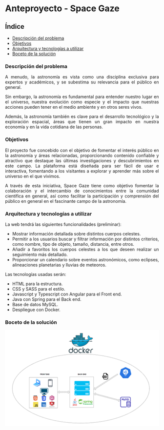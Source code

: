 <div align="justify">
  
# Anteproyecto - Space Gaze
  
## Índice

- [Descripción del problema](#descripción-del-problema)
- [Objetivos](#objetivos)
- [Arquitectura y tecnologías a utilizar](#arquitectura-y-tecnologías-a-utilizar)
- [Boceto de la solución](#boceto-de-la-solución)

### Descripción del problema

A menudo, la astronomía es vista como una disciplina exclusiva para expertos y académicos, y se subestima su relevancia para el público en general.

Sin embargo, la astronomía es fundamental para entender nuestro lugar en el universo, nuestra evolución como especie y el impacto que nuestras acciones pueden tener en el medio ambiente y en otros seres vivos.

Además, la astronomía también es clave para el desarrollo tecnológico y la exploración espacial, áreas que tienen un gran impacto en nuestra economía y en la vida cotidiana de las personas.

### Objetivos

El proyecto fue concebido con el objetivo de fomentar el interés público en la astronomía y áreas relacionadas, proporcionando contenido confiable y atractivo que destaque las últimas investigaciones y descubrimientos en este campo. La plataforma está diseñada para ser fácil de usar e interactiva, fomentando a los visitantes a explorar y aprender más sobre el universo en el que vivimos.

A través de esta iniciativa, Space Gaze tiene como objetivo fomentar la colaboración y el intercambio de conocimientos entre la comunidad científica en general, así como facilitar la participación y comprensión del público en general en el fascinante campo de la astronomía.

### Arquitectura y tecnologías a utilizar

La web tendrá las siguientes funcionalidades (preliminar):

- Mostrar información detallada sobre distintos cuerpos celestes.
- Permitir a los usuarios buscar y filtrar información por distintos criterios, como nombre, tipo de objeto, tamaño, distancia, entre otros.
- Añadir a favoritos los cuerpos celestes a los que deseen realizar un seguimiento más detallado.
- Proporcionar un calendario sobre eventos astronómicos, como eclipses, alineaciones planetarias y lluvias de meteoros.

Las tecnologías usadas serán:

- HTML para la estructura.
- CSS y SASS para el estilo.
- Javascript y Typescript con Angular para el Front end.
- Java con Spring para el Back end.
- Base de datos MySQL.
- Despliegue con Docker.

### Boceto de la solución

<div align="center">

![Boceto aplicación](../../img/draft.png)

</div>

</div>
